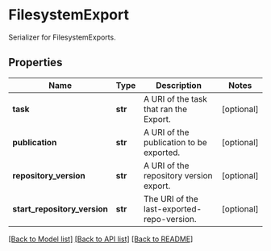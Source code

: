 # FilesystemExport

Serializer for FilesystemExports.
## Properties
Name | Type | Description | Notes
------------ | ------------- | ------------- | -------------
**task** | **str** | A URI of the task that ran the Export. | [optional] 
**publication** | **str** | A URI of the publication to be exported. | [optional] 
**repository_version** | **str** | A URI of the repository version export. | [optional] 
**start_repository_version** | **str** | The URI of the last-exported-repo-version. | [optional] 

[[Back to Model list]](../README.md#documentation-for-models) [[Back to API list]](../README.md#documentation-for-api-endpoints) [[Back to README]](../README.md)


